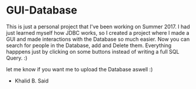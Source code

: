 # GUI-Database

This is just a personal project that I've been working on Summer 2017. I had just learned myself how JDBC works, 
so I created a project where I made a GUI and made interactions with the Database so much easier. 
Now you can search for people in the Database, add and Delete them. Everything happpens just by clicking on some buttons
instead of writing a full SQL Query. :) 

let me know if you want me to upload the Database aswell :) 

- Khalid B. Said
